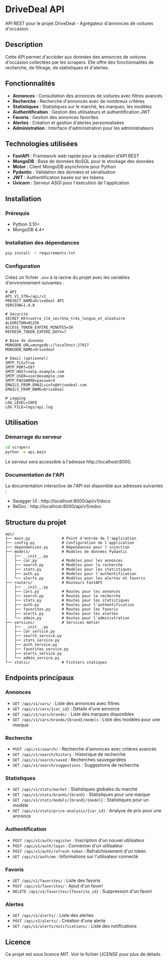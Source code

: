 # DriveDeal API

API REST pour le projet DriveDeal - Agrégateur d'annonces de voitures d'occasion.

## Description

Cette API permet d'accéder aux données des annonces de voitures d'occasion collectées par les scrapers. Elle offre des fonctionnalités de recherche, de filtrage, de statistiques et d'alertes.

## Fonctionnalités

- **Annonces** : Consultation des annonces de voitures avec filtres avancés
- **Recherche** : Recherche d'annonces avec de nombreux critères
- **Statistiques** : Statistiques sur le marché, les marques, les modèles
- **Authentification** : Gestion des utilisateurs et authentification JWT
- **Favoris** : Gestion des annonces favorites
- **Alertes** : Création et gestion d'alertes personnalisées
- **Administration** : Interface d'administration pour les administrateurs

## Technologies utilisées

- **FastAPI** : Framework web rapide pour la création d'API REST
- **MongoDB** : Base de données NoSQL pour le stockage des données
- **Motor** : Client MongoDB asynchrone pour Python
- **Pydantic** : Validation des données et sérialisation
- **JWT** : Authentification basée sur les tokens
- **Uvicorn** : Serveur ASGI pour l'exécution de l'application

## Installation

### Prérequis

- Python 3.10+
- MongoDB 4.4+

### Installation des dépendances

```bash
pip install -r requirements.txt
```

### Configuration

Créez un fichier `.env` à la racine du projet avec les variables d'environnement suivantes :

```
# API
API_V1_STR=/api/v1
PROJECT_NAME=DriveDeal API
VERSION=1.0.0

# Sécurité
SECRET_KEY=votre_clé_secrète_très_longue_et_aléatoire
ALGORITHM=HS256
ACCESS_TOKEN_EXPIRE_MINUTES=30
REFRESH_TOKEN_EXPIRE_DAYS=7

# Base de données
MONGODB_URL=mongodb://localhost:27017
MONGODB_NAME=drivedeal

# Email (optionnel)
SMTP_TLS=True
SMTP_PORT=587
SMTP_HOST=smtp.example.com
SMTP_USER=user@example.com
SMTP_PASSWORD=password
EMAILS_FROM_EMAIL=info@drivedeal.com
EMAILS_FROM_NAME=DriveDeal

# Logging
LOG_LEVEL=INFO
LOG_FILE=logs/api.log
```

## Utilisation

### Démarrage du serveur

```bash
cd scrapers
python -m api.main
```

Le serveur sera accessible à l'adresse http://localhost:8000.

### Documentation de l'API

La documentation interactive de l'API est disponible aux adresses suivantes :

- Swagger UI : http://localhost:8000/api/v1/docs
- ReDoc : http://localhost:8000/api/v1/redoc

## Structure du projet

```
api/
├── main.py              # Point d'entrée de l'application
├── config.py            # Configuration de l'application
├── dependencies.py      # Dépendances pour l'injection
├── models/              # Modèles de données Pydantic
│   ├── __init__.py
│   ├── car.py           # Modèles pour les annonces
│   ├── search.py        # Modèles pour la recherche
│   ├── stats.py         # Modèles pour les statistiques
│   ├── auth.py          # Modèles pour l'authentification
│   └── alerts.py        # Modèles pour les alertes et favoris
├── routers/             # Routeurs FastAPI
│   ├── __init__.py
│   ├── cars.py          # Routes pour les annonces
│   ├── search.py        # Routes pour la recherche
│   ├── stats.py         # Routes pour les statistiques
│   ├── auth.py          # Routes pour l'authentification
│   ├── favorites.py     # Routes pour les favoris
│   ├── alerts.py        # Routes pour les alertes
│   └── admin.py         # Routes pour l'administration
├── services/            # Services métier
│   ├── __init__.py
│   ├── car_service.py
│   ├── search_service.py
│   ├── stats_service.py
│   ├── auth_service.py
│   ├── favorites_service.py
│   ├── alerts_service.py
│   └── admin_service.py
└── static/              # Fichiers statiques
```

## Endpoints principaux

### Annonces

- `GET /api/v1/cars/` : Liste des annonces avec filtres
- `GET /api/v1/cars/{car_id}` : Détails d'une annonce
- `GET /api/v1/cars/brands/` : Liste des marques disponibles
- `GET /api/v1/cars/brands/{brand}/models` : Liste des modèles pour une marque

### Recherche

- `POST /api/v1/search/` : Recherche d'annonces avec critères avancés
- `GET /api/v1/search/history` : Historique de recherche
- `GET /api/v1/search/saved` : Recherches sauvegardées
- `GET /api/v1/search/suggestions` : Suggestions de recherche

### Statistiques

- `GET /api/v1/stats/market` : Statistiques globales du marché
- `GET /api/v1/stats/brands/{brand}` : Statistiques pour une marque
- `GET /api/v1/stats/models/{brand}/{model}` : Statistiques pour un modèle
- `GET /api/v1/stats/price-analysis/{car_id}` : Analyse de prix pour une annonce

### Authentification

- `POST /api/v1/auth/register` : Inscription d'un nouvel utilisateur
- `POST /api/v1/auth/login` : Connexion d'un utilisateur
- `POST /api/v1/auth/refresh-token` : Rafraîchissement d'un token
- `GET /api/v1/auth/me` : Informations sur l'utilisateur connecté

### Favoris

- `GET /api/v1/favorites/` : Liste des favoris
- `POST /api/v1/favorites/` : Ajout d'un favori
- `DELETE /api/v1/favorites/{favorite_id}` : Suppression d'un favori

### Alertes

- `GET /api/v1/alerts/` : Liste des alertes
- `POST /api/v1/alerts/` : Création d'une alerte
- `GET /api/v1/alerts/notifications/` : Liste des notifications

## Licence

Ce projet est sous licence MIT. Voir le fichier LICENSE pour plus de détails. 